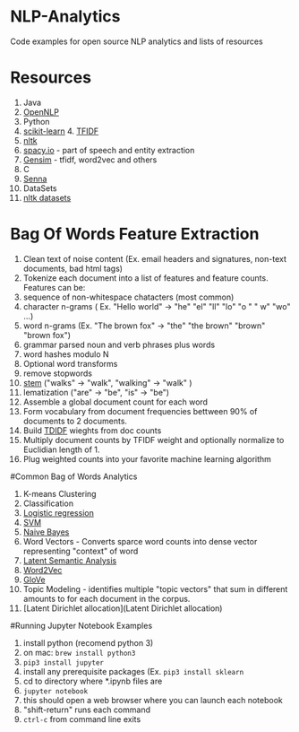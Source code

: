 # NLP-Analytics
Code examples for open source NLP analytics and lists of resources

# Resources

1. Java
  1. [OpenNLP](https://opennlp.apache.org/)
2. Python
  1.   [scikit-learn](http://scikit-learn.org/stable/)
    4. [TFIDF](http://scikit-learn.org/stable/modules/feature_extraction.html)
  5. [nltk](http://www.nltk.org/)
  5. [spacy.io](https://spacy.io) - part of speech and entity extraction
  6. [Gensim](https://radimrehurek.com/gensim/) - tfidf, word2vec and others
7. C
  1.   [Senna](https://ronan.collobert.com/senna/)
9. DataSets
  1. [nltk datasets](http://www.nltk.org/nltk_data/) 


# Bag Of Words Feature Extraction

1. Clean text of noise content (Ex. email headers and signatures, non-text documents, bad html tags)
1. Tokenize each document into a list of features and feature counts. Features can be:
  1. sequence of non-whitespace chatacters (most common)
  3. character n-grams ( Ex. "Hello world" -> "he" "el" "ll" "lo" "o " " w" "wo" ...)
  4. word n-grams (Ex. "The brown fox" -> "the" "the brown" "brown" "brown fox")
  5. grammar parsed noun and verb phrases plus words
  5. word hashes modulo N
6. Optional word transforms
  7. remove stopwords
  8. [stem](https://nlp.stanford.edu/IR-book/html/htmledition/stemming-and-lemmatization-1.html)  ("walks" -> "walk", "walking" -> "walk" )
  9. lematization ("are" -> "be",  "is" -> "be") 
6. Assemble a global document count for each word 
7. Form vocabulary from document frequencies bettween 90% of documents to 2 documents.
8. Build [TDIDF](https://en.wikipedia.org/wiki/Tf%E2%80%93idf) wieghts from doc counts
9. Multiply document counts by TFIDF weight and optionally normalize to Euclidian length of 1.
10. Plug weighted counts into your favorite machine learning algorithm


#Common Bag of Words Analytics
1. K-means Clustering
2. Classification
  8. [Logistic regression](https://en.wikipedia.org/wiki/Logistic_regression)
  10. [SVM](https://en.wikipedia.org/wiki/Support_vector_machine)
  11. [Naive Bayes](https://en.wikipedia.org/wiki/Naive_Bayes_classifier)
10. Word Vectors - Converts sparce word counts into dense vector representing "context" of word
  3. [Latent Semantic Analysis](https://en.wikipedia.org/wiki/Latent_semantic_analysis)
  4. [Word2Vec](https://en.wikipedia.org/wiki/Word2vec)
  5. [GloVe](https://nlp.stanford.edu/projects/glove/)
5. Topic Modeling - identifies multiple "topic vectors" that sum in different amounts to for each document in the corpus.
  6. [Latent Dirichlet allocation](Latent Dirichlet allocation)


#Running Jupyter Notebook Examples
1. install python (recomend python 3)
  2.   on mac: `brew install python3`
2. `pip3 install jupyter`
3. install any prerequisite packages (Ex. `pip3 install sklearn` 
3. cd to directory where *.ipynb files are
4. `jupyter notebook`
5. this should open a web browser where you can launch each notebook
6. "shift-return" runs each command
7. `ctrl-c` from command line exits

